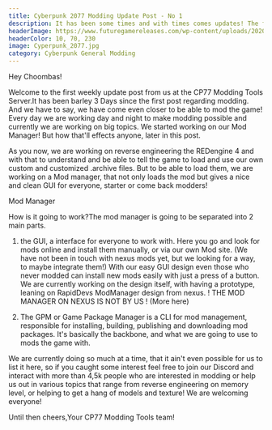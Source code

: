 ```yaml
---
title: Cyberpunk 2077 Modding Update Post - No 1
description: It has been some times and with times comes updates! The first updates regarding modding.
headerImage: https://www.futuregamereleases.com/wp-content/uploads/2020/11/cyberpunk-2077-release-date.jpg
headerColor: 10, 70, 230
image: Cyperpunk_2077.jpg
category: Cyberpunk General Modding
---
```


Hey Choombas!

Welcome to the first weekly update post from us at the CP77 Modding Tools Server.It has been barley 3 Days since the first post regarding modding. And we have to say, we have come even closer to be able to mod the game! Every day we are working day and night to make modding possible and currently we are working on big topics. We started working on our Mod Manager! But how that'll effects anyone, later in this post.

As you now, we are working on reverse engineering the REDengine 4 and with that to understand and be able to tell the game to load and use our own custom and customized .archive files. But to be able to load them, we are working on a Mod manager, that not only loads the mod but gives a nice and clean GUI for everyone, starter or come back modders!

Mod Manager

How is it going to work?The mod manager is going to be separated into 2 main parts.

1. the GUI, a interface for everyone to work with. Here you go and look for mods online and install them manually, or via our own Mod site. (We have not been in touch with nexus mods yet, but we looking for a way, to maybe integrate them!) With our easy GUI design even those who never modded can install new mods easily with just a press of a button. We are currently working on the design itself, with having a prototype, leaning on RapidDevs ModManager design from nexus. ! THE MOD MANAGER ON NEXUS IS NOT BY US !
(More here)

<lazy-image src="https://preview.redd.it/6yx3phhhzq561.png?width=1347&format=png&auto=webp&s=c6909626fe33ab9b2f782397784abe17dbfb3bc8"></lazy-image>

2. The GPM or Game Package Manager is a CLI for mod management, responsible for installing, building, publishing and downloading mod packages. It's basically the backbone, and what we are going to use to mods the game with.



We are currently doing so much at a time, that it ain't even possible for us to list it here, so if you caught some interest feel free to join our Discord and interact with more than 4,5k people who are interested in modding or help us out in various topics that range from reverse engineering on memory level, or helping to get a hang of models and texture! We are welcoming everyone!

Until then cheers,Your CP77 Modding Tools team!